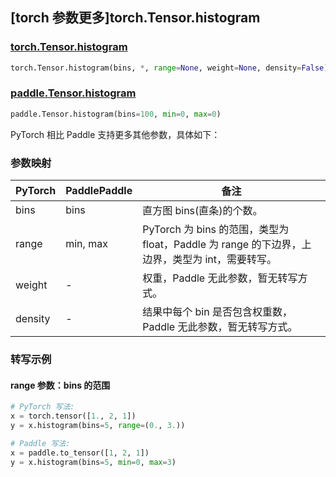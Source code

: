 ## [torch 参数更多]torch.Tensor.histogram

### [torch.Tensor.histogram](https://pytorch.org/docs/stable/generated/torch.Tensor.histogram.html#torch.Tensor.histogram)

```python
torch.Tensor.histogram(bins, *, range=None, weight=None, density=False)
```

### [paddle.Tensor.histogram](https://www.paddlepaddle.org.cn/documentation/docs/zh/develop/api/paddle/Tensor_cn.html#histogram-bins-100-min-0-max-0)

```python
paddle.Tensor.histogram(bins=100, min=0, max=0)
```

PyTorch 相比 Paddle 支持更多其他参数，具体如下：

### 参数映射

| PyTorch | PaddlePaddle | 备注                                                                                               |
| ------- | ------------ | -------------------------------------------------------------------------------------------------- |
| bins    | bins         | 直方图 bins(直条)的个数。                                                                          |
| range   | min, max     | PyTorch 为 bins 的范围，类型为 float，Paddle 为 range 的下边界，上边界，类型为 int，需要转写。 |
| weight  | -            | 权重，Paddle 无此参数，暂无转写方式。   |
| density | -            | 结果中每个 bin 是否包含权重数，Paddle 无此参数，暂无转写方式。   |

### 转写示例

#### range 参数：bins 的范围

```python
# PyTorch 写法:
x = torch.tensor([1., 2, 1])
y = x.histogram(bins=5, range=(0., 3.))

# Paddle 写法:
x = paddle.to_tensor([1, 2, 1])
y = x.histogram(bins=5, min=0, max=3)
```
